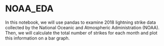 # NOAA_EDA
In this notebook, we will use pandas to examine 2018 lightning strike data collected by the National Oceanic and Atmospheric Administration (NOAA). Then, we will calculate the total number of strikes for each month and plot this information on a bar graph.
